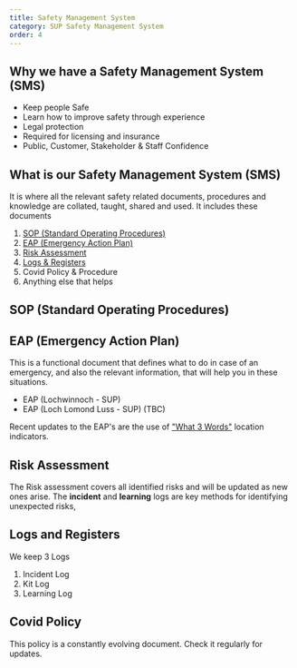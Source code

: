 ```yaml
---
title: Safety Management System
category: SUP Safety Management System
order: 4
---
```


## Why we have a Safety Management System (SMS)
- Keep people Safe
- Learn how to improve safety through experience
- Legal protection
- Required for licensing and insurance
- Public, Customer, Stakeholder & Staff Confidence

## What is our Safety Management System (SMS)
It is where all the relevant safety related documents, procedures and knowledge are collated, taught, shared and used.
It includes these documents
1. [SOP (Standard Operating Procedures)](https://numbat70.github.io/clyde/Content/04-SUP_SOP)
2.  [EAP (Emergency Action Plan)](https://numbat70.github.io/clyde/Content/21-SUP_EAP)
3.  [Risk Assessment](https://numbat70.github.io/clyde/Content/20-SUP_RISK)
4.  [Logs & Registers](https://numbat70.github.io/clyde/Content/22-SUP_LOGS)
5.  Covid Policy & Procedure
6.  Anything else that helps


## SOP (Standard Operating Procedures)


## EAP (Emergency Action Plan)
This is a functional document that defines what to do in case of an emergency, and also the relevant information, that will help you in these situations.

- EAP (Lochwinnoch - SUP)
- EAP (Loch Lomond Luss - SUP) (TBC)

Recent updates to the EAP's are the use of ["What 3 Words"](https://what3words.com) location indicators.


## Risk Assessment
The Risk assessment covers all identified risks and will be updated as new ones arise.
The **incident** and **learning** logs are key methods for identifying unexpected risks,



## Logs and Registers
We keep 3 Logs
1. Incident Log
2. Kit Log
3. Learning Log


## Covid Policy
This policy is a constantly evolving document. Check it regularly for updates.
